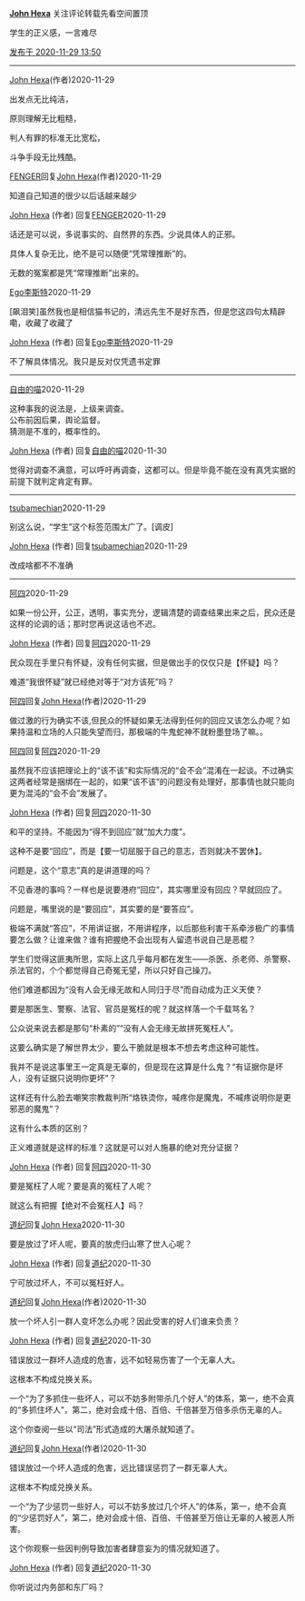 [**John Hexa**](https://www.zhihu.com/people/mcbig)
关注评论转载先看空间置顶
>
学生的正义感，一言难尽

[发布于 2020-11-29 13:50](https://www.zhihu.com/pin/1316378185018015744)

---

[John Hexa](https://www.zhihu.com/people/mcbig)​ (作者)2020-11-29
>
出发点无比纯洁，  
  >
原则理解无比粗糙，  
  >
判人有罪的标准无比宽松，  
  >
斗争手段无比残酷。

[FENGER](https://www.zhihu.com/people/lris-60-48)回复[John Hexa](https://www.zhihu.com/people/mcbig)​ (作者)2020-11-29
>
知道自己知道的很少以后话越来越少

[John Hexa](https://www.zhihu.com/people/mcbig)​ (作者) 回复[FENGER](https://www.zhihu.com/people/lris-60-48)2020-11-29
>
话还是可以说，多说事实的、自然界的东西。少说具体人的正邪。  
  >
具体人复杂无比，绝不是可以随便“凭常理推断”的。  
  >
无数的冤案都是凭“常理推断”出来的。

[Ego李斯特](https://www.zhihu.com/people/egiiottestli)2020-11-29
>
[飙泪笑]虽然我也是相信猫书记的，清远先生不是好东西，但是您这四句太精辟嘞，收藏了收藏了

[John Hexa](https://www.zhihu.com/people/mcbig)​ (作者) 回复[Ego李斯特](https://www.zhihu.com/people/egiiottestli)2020-11-29
>
不了解具体情况。我只是反对仅凭遗书定罪

---

[自由的喵](https://www.zhihu.com/people/hei-xin-xiao-pi-ao)2020-11-29
>
这种事我的说法是，上级来调查。  
公布前因后果，舆论监督。  
猜测是不准的，概率性的。

[John Hexa](https://www.zhihu.com/people/mcbig)​ (作者) 回复[自由的喵](https://www.zhihu.com/people/hei-xin-xiao-pi-ao)2020-11-30
>
觉得对调查不满意，可以呼吁再调查，这都可以。但是毕竟不能在没有真凭实据的前提下就判定肯定有罪。

---

[tsubamechian](https://www.zhihu.com/people/tsubamechian)2020-11-29
>
别这么说，“学生”这个标签范围太广了。[调皮]

[John Hexa](https://www.zhihu.com/people/mcbig)​ (作者) 回复[tsubamechian](https://www.zhihu.com/people/tsubamechian)2020-11-29
>
改成啥都不不准确

---

[阿四](https://www.zhihu.com/people/li-wan-54-15)2020-11-29
>
如果一份公开，公正，透明，事实充分，逻辑清楚的调查结果出来之后，民众还是这样的论调的话；那时您再说这话也不迟。

[John Hexa](https://www.zhihu.com/people/mcbig)​ (作者) 回复[阿四](https://www.zhihu.com/people/li-wan-54-15)2020-11-29
>
民众现在手里只有怀疑，没有任何实据，但是做出手的仅仅只是【怀疑】吗？  
  >
难道“我很怀疑”就已经绝对等于“对方该死”吗？

[阿四](https://www.zhihu.com/people/li-wan-54-15)回复[John Hexa](https://www.zhihu.com/people/mcbig)​ (作者)2020-11-29
>
做过激的行为确实不该,但民众的怀疑如果无法得到任何的回应又该怎么办呢？如果持温和立场的人只能失望而归，那极端的牛鬼蛇神不就粉墨登场了嘛。。

[阿四](https://www.zhihu.com/people/li-wan-54-15)回复[阿四](https://www.zhihu.com/people/li-wan-54-15)2020-11-29
>
虽然我不应该把理论上的“该不该”和实际情况的“会不会”混淆在一起谈。不过确实这两者经常是捆绑在一起的，如果“该不该”的问题没有处理好，那事情也就只能向更为混沌的“会不会”发展了。

[John Hexa](https://www.zhihu.com/people/mcbig)​ (作者) 回复[阿四](https://www.zhihu.com/people/li-wan-54-15)2020-11-30
>
和平的坚持。不能因为“得不到回应”就“加大力度”。  
  >
这种不是要“回应”，而是【要一切屈服于自己的意志，否则就决不罢休】。  
  >
问题是，这个“意志”真的是讲道理的吗？  
  >
不见香港的事吗？一样也是说要港府“回应”，其实哪里没有回应？早就回应了。  
  >
问题是，嘴里说的是“要回应”，其实要的是“要答应”。  
  >
极端不满就“答应”，不用讲证据，不用讲程序，以后那些利害干系牵涉极广的事情要怎么做？让谁来做？谁有把握绝不会出现有人留遗书说自己是恶棍？  
  >
学生们觉得这匪夷所思，实际上这几乎每月都在发生——杀医、杀老师、杀警察、杀法官的，个个都觉得自己奇冤无望，所以只好自己操刀。  
  >
他们难道都因为“没有人会无缘无故和人同归于尽”而自动成为正义天使？  
  >
要是那医生、警察、法官、官员是冤枉的呢？就这样落一个千载骂名？  
  >
公众说来说去都是那句“朴素的”“没有人会无缘无故拼死冤枉人”。  
  >
这要么确实是了解世界太少，要么干脆就是根本不想去考虑这种可能性。  
  >
我并不是说这事里王一定真是无辜的，但是现在这算是什么鬼？“有证据你是坏人，没有证据只说明你更坏”？  
  >
这样还有什么脸去嘲笑宗教裁判所“烙铁烫你，喊疼你是魔鬼，不喊疼说明你是更邪恶的魔鬼”？  
  >
这有什么本质的区别？  
  >
正义难道就是这样的标准？这就是可以对人施暴的绝对充分证据？

[John Hexa](https://www.zhihu.com/people/mcbig)​ (作者) 回复[阿四](https://www.zhihu.com/people/li-wan-54-15)2020-11-30
>
要是冤枉了人呢？要是真的冤枉了人呢？  
  >
就这么有把握【绝对不会冤枉人】吗？

[道纪](https://www.zhihu.com/people/wang-peng-ju-54-87)回复[John Hexa](https://www.zhihu.com/people/mcbig)2020-11-30
>
要是放过了坏人呢，要真的放虎归山寒了世人心呢？

[John Hexa](https://www.zhihu.com/people/mcbig)​ (作者) 回复[道纪](https://www.zhihu.com/people/wang-peng-ju-54-87)2020-11-30
>
宁可放过坏人，不可以冤枉好人。

[道纪](https://www.zhihu.com/people/wang-peng-ju-54-87)回复[John Hexa](https://www.zhihu.com/people/mcbig)​ (作者)2020-11-30
>
放一个坏人引一群人变坏怎么办呢？因此受害的好人们谁来负责？

[John Hexa](https://www.zhihu.com/people/mcbig)​ (作者) 回复[道纪](https://www.zhihu.com/people/wang-peng-ju-54-87)2020-11-30
>
错误放过一群坏人造成的危害，远不如轻易伤害了一个无辜人大。  
  >
这根本不构成兑换关系。  
  >
一个“为了多抓住一些坏人，可以不妨多附带杀几个好人”的体系，第一，绝不会真的“多抓住坏人”，第二，绝对会成十倍、百倍、千倍甚至万倍多杀伤无辜的人。  
  >
这个你查阅一些以“司法”形式造成的大屠杀就知道了。

[道纪](https://www.zhihu.com/people/wang-peng-ju-54-87)回复[John Hexa](https://www.zhihu.com/people/mcbig)​ (作者)2020-11-30
>
错误放过一个坏人造成的危害，远比错误惩罚了一群无辜人大。  
  >
这根本不构成兑换关系。 
  >
一个“为了少惩罚一些好人，可以不妨多放过几个坏人”的体系，第一，绝不会真的“少惩罚好人”，第二，绝对会成十倍、百倍、千倍甚至万倍让无辜的人被恶人所害。  
  >
这个你观察一些因判例导致加害者肆意妄为的情况就知道了。

[John Hexa](https://www.zhihu.com/people/mcbig)​ (作者) 回复[道纪](https://www.zhihu.com/people/wang-peng-ju-54-87)2020-11-30
>
你听说过内务部和东厂吗？